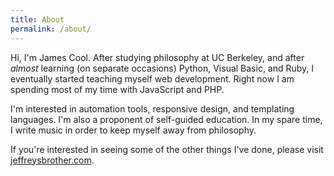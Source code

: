 ```yaml
---
title: About
permalink: /about/
---
```


Hi, I'm James Cool. After studying philosophy at UC Berkeley, and after *almost* learning (on separate occasions) Python, Visual Basic, and Ruby, I eventually started teaching myself web development. Right now I am spending most of my time with JavaScript and PHP.

I'm interested in automation tools, responsive design, and templating languages. I'm also a proponent of self-guided education. In my spare time, I write music in order to keep myself away from philosophy.

If you're interested in seeing some of the other things I've done, please visit [jeffreysbrother.com](http://jeffreysbrother.com/).
